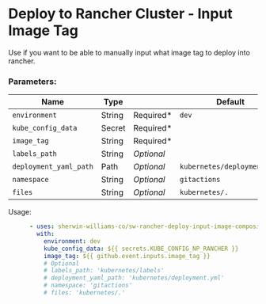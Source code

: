 # Deploy to Rancher Cluster - Input Image Tag
Use if you want to be able to manually input what image tag to deploy into rancher.

### Parameters: 
Name | Type |        | Default |
---  | ---  | ---------- | ------- |
`environment` | String | Required* | `dev`
`kube_config_data` | Secret | Required* |
`image_tag` | String | Required* | 
`labels_path`| String | *Optional* | 
`deployment_yaml_path` | Path | *Optional* | `kubernetes/deployment.yml`
`namespace` | String | *Optional* | `gitactions`
`files`| String | *Optional* | `kubernetes/.`

Usage:
```yaml
      - uses: sherwin-williams-co/sw-rancher-deploy-input-image-composite-action@main
        with:
          environment: dev
          kube_config_data: ${{ secrets.KUBE_CONFIG_NP_RANCHER }}
          image_tag: ${{ github.event.inputs.image_tag }}
          # Optional
          # labels_path: 'kubernetes/labels'
          # deployment_yaml_path: 'kubernetes/deployment.yml'
          # namespace: 'gitactions'
          # files: 'kubernetes/.'
```
